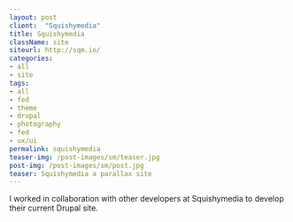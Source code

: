 ```yaml
---
layout: post
client:  "Squishymedia"
title: Squishymedia
className: site
siteurl: http://sqm.io/
categories: 
- all
- site
tags:
- all
- fed
- theme
- drupal
- photography
- fed
- ux/ui
permalink: squishymedia
teaser-img: /post-images/sm/teaser.jpg
post-img: /post-images/sm/post.jpg
teaser: Squishymedia a parallax site
---
```

I worked in collaboration with other developers at Squishymedia to develop their current Drupal site.
